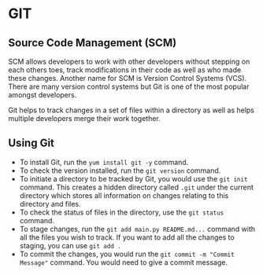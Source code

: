 # GIT

## Source Code Management (SCM)
SCM allows developers to work with other developers without stepping on each others toes, track modifications in their code as well as who made these changes. Another name for SCM is Version Control Systems (VCS). There are many version control systems but Git is one of the most popular amongst developers.

Git helps to track changes in a set of files within a directory as well as helps multiple developers merge their work together.

## Using Git
- To install Git, run the `yum install git -y` command.
- To check the version installed, run the `git version` command.
- To initiate a directory to be tracked by Git, you would use the `git init` command. This creates a hidden directory called `.git` under the current directory which stores all information on changes relating to this directory and files.
- To check the status of files in the directory, use the `git status` command.
- To stage changes, run the `git add main.py README.md...` command with all the files you wish to track. If you want to add all the changes to staging, you can use `git add .`
- To commit the changes, you would run the `git commit -m "Commit Message"` command. You would need to give a commit message.